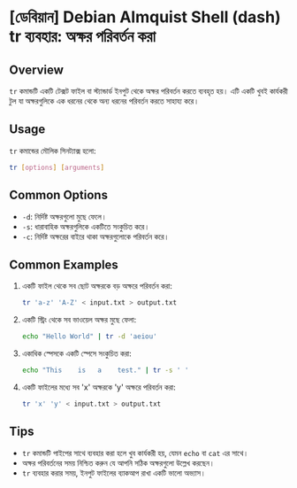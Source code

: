# [ডেবিয়ান] Debian Almquist Shell (dash) tr ব্যবহার: অক্ষর পরিবর্তন করা

## Overview
`tr` কমান্ডটি একটি টেক্সট ফাইল বা স্ট্যান্ডার্ড ইনপুট থেকে অক্ষর পরিবর্তন করতে ব্যবহৃত হয়। এটি একটি খুবই কার্যকরী টুল যা অক্ষরগুলিকে এক ধরনের থেকে অন্য ধরনের পরিবর্তন করতে সাহায্য করে।

## Usage
`tr` কমান্ডের মৌলিক সিনট্যাক্স হলো:

```bash
tr [options] [arguments]
```

## Common Options
- `-d`: নির্দিষ্ট অক্ষরগুলো মুছে ফেলে।
- `-s`: ধারাবাহিক অক্ষরগুলিকে একটিতে সংকুচিত করে।
- `-c`: নির্দিষ্ট অক্ষরের বাইরে থাকা অক্ষরগুলোকে পরিবর্তন করে।

## Common Examples
1. একটি ফাইল থেকে সব ছোট অক্ষরকে বড় অক্ষরে পরিবর্তন করা:
   ```bash
   tr 'a-z' 'A-Z' < input.txt > output.txt
   ```

2. একটি স্ট্রিং থেকে সব ভাওয়েল অক্ষর মুছে ফেলা:
   ```bash
   echo "Hello World" | tr -d 'aeiou'
   ```

3. একাধিক স্পেসকে একটি স্পেসে সংকুচিত করা:
   ```bash
   echo "This    is   a    test." | tr -s ' '
   ```

4. একটি ফাইলের মধ্যে সব 'x' অক্ষরকে 'y' অক্ষরে পরিবর্তন করা:
   ```bash
   tr 'x' 'y' < input.txt > output.txt
   ```

## Tips
- `tr` কমান্ডটি পাইপের সাথে ব্যবহার করা হলে খুব কার্যকরী হয়, যেমন `echo` বা `cat` এর সাথে।
- অক্ষর পরিবর্তনের সময় নিশ্চিত করুন যে আপনি সঠিক অক্ষরগুলো উল্লেখ করছেন।
- `tr` ব্যবহার করার সময়, ইনপুট ফাইলের ব্যাকআপ রাখা একটি ভালো অভ্যাস।